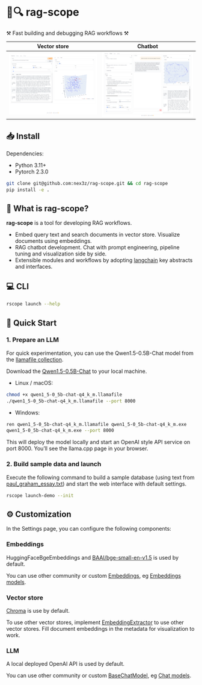 # 🤖🔍 rag-scope

⚒️ Fast building and debugging RAG workflows ⚒️

|                      Vector store                       |                    Chatbot                    |
|:-------------------------------------------------------:|:---------------------------------------------:|
| ![vector_store](resources/screenshots/vector_store.png) | ![chatbot](resources/screenshots/chatbot.png) |

## 📥 Install

Dependencies:

- Python 3.11+
- Pytorch 2.3.0

```bash
git clone git@github.com:nex3z/rag-scope.git && cd rag-scope
pip install -e . 
```

## 🤔 What is rag-scope?

**rag-scope** is a tool for developing RAG workflows.

- Embed query text and search documents in vector store. Visualize documents using embeddings.
- RAG chatbot development. Chat with prompt engineering, pipeline tuning and visualization side by side.
- Extensible modules and workflows by adopting [langchain](https://github.com/langchain-ai/langchain) key abstracts and interfaces.

## 💻 CLI

```bash
rscope launch --help
```

## 🚀 Quick Start

### 1. Prepare an LLM 

For quick experimentation, you can use the Qwen1.5-0.5B-Chat model from the [llamafile collection](https://www.modelscope.cn/models/bingal/llamafile-models/summary).

Download the [Qwen1.5-0.5B-Chat](https://www.modelscope.cn/api/v1/models/bingal/llamafile-models/repo?Revision=master&FilePath=Qwen1.5-0.5B-Chat/qwen1_5-0_5b-chat-q4_k_m.llamafile) to your local machine.

- Linux / macOS:

```bash
chmod +x qwen1_5-0_5b-chat-q4_k_m.llamafile
./qwen1_5-0_5b-chat-q4_k_m.llamafile --port 8000
```

- Windows:

```bash
ren qwen1_5-0_5b-chat-q4_k_m.llamafile qwen1_5-0_5b-chat-q4_k_m.exe
qwen1_5-0_5b-chat-q4_k_m.exe --port 8000
```

This will deploy the model locally and start an OpenAI style API service on port 8000. You’ll see the llama.cpp page in your browser.

### 2. Build sample data and launch

Execute the following command to build a sample database (using text from [paul_graham_essay.txt](data/documents/paul_graham_essay.txt)) and start the web interface with default settings.

```bash
rscope launch-demo --init
```

## ⚙️ Customization
In the Settings page, you can configure the following components:

### Embeddings

HuggingFaceBgeEmbeddings and [BAAI/bge-small-en-v1.5](https://huggingface.co/BAAI/bge-small-en-v1.5) is used by default. 

You can use other community or custom [Embeddings](https://github.com/langchain-ai/langchain/blob/master/libs/core/langchain_core/embeddings/embeddings.py), eg [Embeddings models](https://python.langchain.com/docs/integrations/text_embedding).

### Vector store

[Chroma](https://docs.trychroma.com/) is use by default.

To use other vector stores, implement [EmbeddingExtractor](rag_scope/vector_store/embedding_extractor.py) to use other vector stores. Fill document embeddings in the metadata for visualization to work.

### LLM

A local deployed OpenAI API is used by default.

You can use other community or custom [BaseChatModel](https://github.com/langchain-ai/langchain/blob/master/libs/core/langchain_core/language_models/chat_models.py), eg [Chat models](https://python.langchain.com/docs/integrations/chat/).
